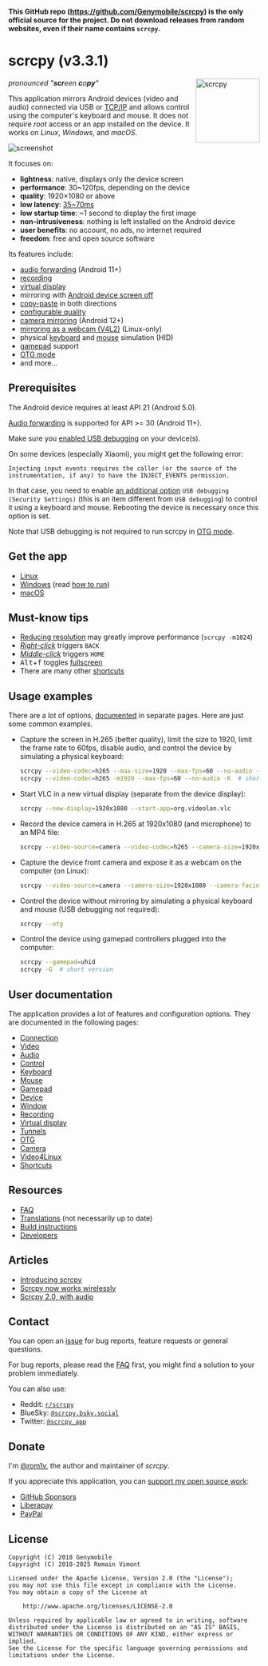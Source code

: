 **This GitHub repo (<https://github.com/Genymobile/scrcpy>) is the only official
source for the project. Do not download releases from random websites, even if
their name contains `scrcpy`.**

# scrcpy (v3.3.1)

<img src="app/data/icon.svg" width="128" height="128" alt="scrcpy" align="right" />

_pronounced "**scr**een **c**o**py**"_

This application mirrors Android devices (video and audio) connected via USB or
[TCP/IP](doc/connection.md#tcpip-wireless) and allows control using the
computer's keyboard and mouse. It does not require _root_ access or an app
installed on the device. It works on _Linux_, _Windows_, and _macOS_.

![screenshot](assets/screenshot-debian-600.jpg)

It focuses on:

 - **lightness**: native, displays only the device screen
 - **performance**: 30~120fps, depending on the device
 - **quality**: 1920×1080 or above
 - **low latency**: [35~70ms][lowlatency]
 - **low startup time**: ~1 second to display the first image
 - **non-intrusiveness**: nothing is left installed on the Android device
 - **user benefits**: no account, no ads, no internet required
 - **freedom**: free and open source software

[lowlatency]: https://github.com/Genymobile/scrcpy/pull/646

Its features include:
 - [audio forwarding](doc/audio.md) (Android 11+)
 - [recording](doc/recording.md)
 - [virtual display](doc/virtual_display.md)
 - mirroring with [Android device screen off](doc/device.md#turn-screen-off)
 - [copy-paste](doc/control.md#copy-paste) in both directions
 - [configurable quality](doc/video.md)
 - [camera mirroring](doc/camera.md) (Android 12+)
 - [mirroring as a webcam (V4L2)](doc/v4l2.md) (Linux-only)
 - physical [keyboard][hid-keyboard] and [mouse][hid-mouse] simulation (HID)
 - [gamepad](doc/gamepad.md) support
 - [OTG mode](doc/otg.md)
 - and more…

[hid-keyboard]: doc/keyboard.md#physical-keyboard-simulation
[hid-mouse]: doc/mouse.md#physical-mouse-simulation

## Prerequisites

The Android device requires at least API 21 (Android 5.0).

[Audio forwarding](doc/audio.md) is supported for API >= 30 (Android 11+).

Make sure you [enabled USB debugging][enable-adb] on your device(s).

[enable-adb]: https://developer.android.com/studio/debug/dev-options#enable

On some devices (especially Xiaomi), you might get the following error:

```
Injecting input events requires the caller (or the source of the instrumentation, if any) to have the INJECT_EVENTS permission.
```

In that case, you need to enable [an additional option][control] `USB debugging
(Security Settings)` (this is an item different from `USB debugging`) to control
it using a keyboard and mouse. Rebooting the device is necessary once this
option is set.

[control]: https://github.com/Genymobile/scrcpy/issues/70#issuecomment-373286323

Note that USB debugging is not required to run scrcpy in [OTG mode](doc/otg.md).


## Get the app

 - [Linux](doc/linux.md)
 - [Windows](doc/windows.md) (read [how to run](doc/windows.md#run))
 - [macOS](doc/macos.md)


## Must-know tips

 - [Reducing resolution](doc/video.md#size) may greatly improve performance
   (`scrcpy -m1024`)
 - [_Right-click_](doc/mouse.md#mouse-bindings) triggers `BACK`
 - [_Middle-click_](doc/mouse.md#mouse-bindings) triggers `HOME`
 - <kbd>Alt</kbd>+<kbd>f</kbd> toggles [fullscreen](doc/window.md#fullscreen)
 - There are many other [shortcuts](doc/shortcuts.md)


## Usage examples

There are a lot of options, [documented](#user-documentation) in separate pages.
Here are just some common examples.

 - Capture the screen in H.265 (better quality), limit the size to 1920, limit
   the frame rate to 60fps, disable audio, and control the device by simulating
   a physical keyboard:

    ```bash
    scrcpy --video-codec=h265 --max-size=1920 --max-fps=60 --no-audio --keyboard=uhid
    scrcpy --video-codec=h265 -m1920 --max-fps=60 --no-audio -K  # short version
    ```

 - Start VLC in a new virtual display (separate from the device display):

    ```bash
    scrcpy --new-display=1920x1080 --start-app=org.videolan.vlc
    ```

 - Record the device camera in H.265 at 1920x1080 (and microphone) to an MP4
   file:

    ```bash
    scrcpy --video-source=camera --video-codec=h265 --camera-size=1920x1080 --record=file.mp4
    ```

 - Capture the device front camera and expose it as a webcam on the computer (on
   Linux):

    ```bash
    scrcpy --video-source=camera --camera-size=1920x1080 --camera-facing=front --v4l2-sink=/dev/video2 --no-playback
    ```

 - Control the device without mirroring by simulating a physical keyboard and
   mouse (USB debugging not required):

    ```bash
    scrcpy --otg
    ```

 - Control the device using gamepad controllers plugged into the computer:

    ```bash
    scrcpy --gamepad=uhid
    scrcpy -G  # short version
    ```

## User documentation

The application provides a lot of features and configuration options. They are
documented in the following pages:

 - [Connection](doc/connection.md)
 - [Video](doc/video.md)
 - [Audio](doc/audio.md)
 - [Control](doc/control.md)
 - [Keyboard](doc/keyboard.md)
 - [Mouse](doc/mouse.md)
 - [Gamepad](doc/gamepad.md)
 - [Device](doc/device.md)
 - [Window](doc/window.md)
 - [Recording](doc/recording.md)
 - [Virtual display](doc/virtual_display.md)
 - [Tunnels](doc/tunnels.md)
 - [OTG](doc/otg.md)
 - [Camera](doc/camera.md)
 - [Video4Linux](doc/v4l2.md)
 - [Shortcuts](doc/shortcuts.md)


## Resources

 - [FAQ](FAQ.md)
 - [Translations][wiki] (not necessarily up to date)
 - [Build instructions](doc/build.md)
 - [Developers](doc/develop.md)

[wiki]: https://github.com/Genymobile/scrcpy/wiki


## Articles

- [Introducing scrcpy][article-intro]
- [Scrcpy now works wirelessly][article-tcpip]
- [Scrcpy 2.0, with audio][article-scrcpy2]

[article-intro]: https://blog.rom1v.com/2018/03/introducing-scrcpy/
[article-tcpip]: https://www.genymotion.com/blog/open-source-project-scrcpy-now-works-wirelessly/
[article-scrcpy2]: https://blog.rom1v.com/2023/03/scrcpy-2-0-with-audio/

## Contact

You can open an [issue] for bug reports, feature requests or general questions.

For bug reports, please read the [FAQ](FAQ.md) first, you might find a solution
to your problem immediately.

[issue]: https://github.com/Genymobile/scrcpy/issues

You can also use:

 - Reddit: [`r/scrcpy`](https://www.reddit.com/r/scrcpy)
 - BlueSky: [`@scrcpy.bsky.social`](https://bsky.app/profile/scrcpy.bsky.social)
 - Twitter: [`@scrcpy_app`](https://twitter.com/scrcpy_app)


## Donate

I'm [@rom1v](https://github.com/rom1v), the author and maintainer of _scrcpy_.

If you appreciate this application, you can [support my open source
work][donate]:
 - [GitHub Sponsors](https://github.com/sponsors/rom1v)
 - [Liberapay](https://liberapay.com/rom1v/)
 - [PayPal](https://paypal.me/rom2v)

[donate]: https://blog.rom1v.com/about/#support-my-open-source-work

## License

    Copyright (C) 2018 Genymobile
    Copyright (C) 2018-2025 Romain Vimont

    Licensed under the Apache License, Version 2.0 (the "License");
    you may not use this file except in compliance with the License.
    You may obtain a copy of the License at

        http://www.apache.org/licenses/LICENSE-2.0

    Unless required by applicable law or agreed to in writing, software
    distributed under the License is distributed on an "AS IS" BASIS,
    WITHOUT WARRANTIES OR CONDITIONS OF ANY KIND, either express or implied.
    See the License for the specific language governing permissions and
    limitations under the License.
